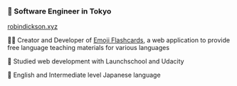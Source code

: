 ### 🗼 Software Engineer in Tokyo

[robindickson.xyz](https://robindickson.xyz)

👨‍💻 Creator and Developer of [Emoji Flashcards](https://emojiflashcards.com), a web application to provide free language teaching materials for various languages

📱 Studied web development with Launchschool and Udacity

💬 English and Intermediate level Japanese language

<!--
**rbndickson/rbndickson** is a ✨ _special_ ✨ repository because its `README.md` (this file) appears on your GitHub profile.

Here are some ideas to get you started:

- 🔭 I’m currently working on ...
- 🌱 I’m currently learning ...
- 👯 I’m looking to collaborate on ...
- 🤔 I’m looking for help with ...
- 💬 Ask me about ...
- 📫 How to reach me: ...
- 😄 Pronouns: ...
- ⚡ Fun fact: ...
-->
  
